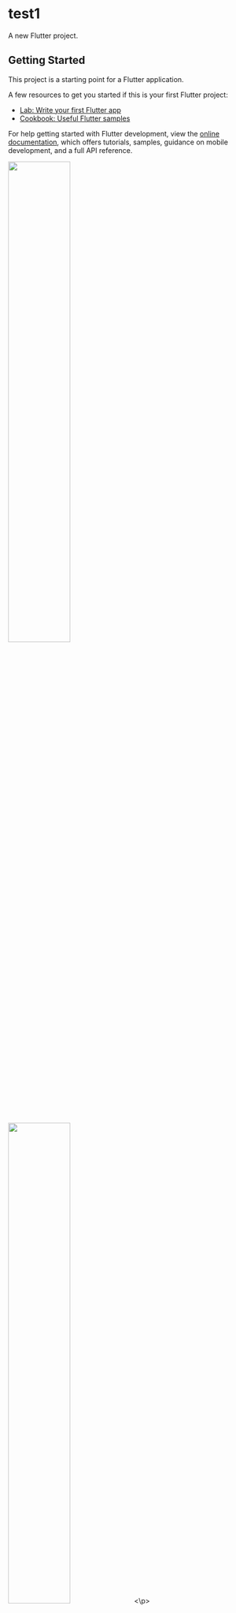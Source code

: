 # test1

A new Flutter project.

## Getting Started

This project is a starting point for a Flutter application.

A few resources to get you started if this is your first Flutter project:

- [Lab: Write your first Flutter app](https://docs.flutter.dev/get-started/codelab)
- [Cookbook: Useful Flutter samples](https://docs.flutter.dev/cookbook)

For help getting started with Flutter development, view the
[online documentation](https://docs.flutter.dev/), which offers tutorials,
samples, guidance on mobile development, and a full API reference.



<p>
<img src = "https://user-images.githubusercontent.com/120082183/223961051-6d0473ee-c129-429f-a6a2-87d80fb3b242.png" height="50%"width="50%">
  <img src = "https://user-images.githubusercontent.com/120082183/223961421-ef6d98b5-dfb8-41fc-9d76-03c4060a7382.png" height="50%"width="50%">
<\p>

